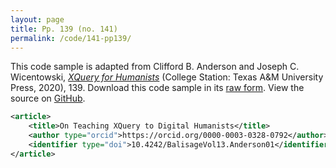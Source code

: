```yaml
---
layout: page
title: Pp. 139 (no. 141)
permalink: /code/141-pp139/
---
```


This code sample is adapted from Clifford B. Anderson and Joseph C. Wicentowski, 
[_XQuery for Humanists_](/) (College Station: Texas A&M University Press, 2020), 139. 
Download this code sample in its [raw form](/code/141-pp139/141-pp139.xml).
View the source on [GitHub](https://github.com/coding4humanists/xquery4humanists/blob/master/code/141-pp139/141-pp139.xml).

```xml
<article>
    <title>On Teaching XQuery to Digital Humanists</title>
    <author type="orcid">https://orcid.org/0000-0003-0328-0792</author>
    <identifier type="doi">10.4242/BalisageVol13.Anderson01</identifier>
</article>
```  
